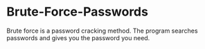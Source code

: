 # Brute-Force-Passwords
Brute force is a password cracking method. The program searches passwords and gives you the password you need.
